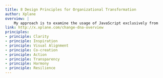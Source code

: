 ```yaml
---
title: 8 Design Principles for Organizational Transformation
author: Xplane
overview: |
    My approach is to examine the usage of JavaScript exclusively from the lens of user experience (UX). In particular, I put a strong focus on the idea of minimizing the time it takes the user to get the data they are interested in. Starting with networking fundamentals all the way to predicting the future.
link: http://x.xplane.com/change-dna-overview
principles:
- principle: Clarity
- principle: Inspiration
- principle: Visual Alignment
- principle: Co-creation
- principle: Action
- principle: Transparency
- principle: Harmony
- principle: Resilience
---
```

